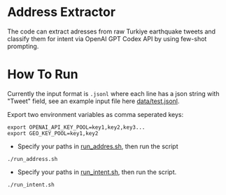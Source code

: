 # Address Extractor

The code can extract adresses from raw Turkiye earthquake tweets and classify them for intent via OpenAI GPT Codex API by using few-shot prompting.

# How To Run

Currently the input format is `.jsonl` where each line has a json string with "Tweet" field, see an example input file here [data/test.jsonl](./data/test.jsonl).

Export two environment variables as comma seperated keys:

```SHELL
export OPENAI_API_KEY_POOL=key1,key2,key3...
export GEO_KEY_POOL=key1,key2
```

- Specify your paths in [run_addres.sh](./run_address.sh), then run the script
```SHELL
./run_address.sh
```

- Specify your paths in [run_intent.sh](./run_intent.sh), then run the script.
```SHELL
./run_intent.sh
```